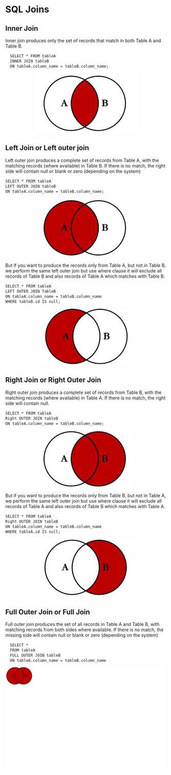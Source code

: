 # SQL Joins 

## Inner Join
Inner join produces only the set of records that match in both Table A and Table B.
      
      SELECT * FROM tableA
      INNER JOIN tableB
      ON tableA.column_name = tableB.column_name;

<p align="center">
  <img src="https://github.com/datatechdemo/sql/blob/main/basics/Inner-join.PNG">
</p>

## Left Join or Left outer join
Left outer join produces a complete set of records from Table A, with the matching records (where available) in Table B. If there is no match, the right side will contain null or blank or zero (depending on the system)

    SELECT * FROM tableA
    LEFT OUTER JOIN tableB
    ON tableA.column_name = tableB.column_name;
 
<p align="center">
  <img src="https://github.com/datatechdemo/sql/blob/main/basics/left-join1.PNG">
</p>

But if you want to produce the records only from Table A, but not in Table B, we perform the same left outer join but use where clause it will exclude all records of Table B and also records of Table A which matches with Table B.
 
    SELECT * FROM tableA
    LEFT OUTER JOIN TableB
    ON tableA.column_name = tableB.column_name
    WHERE tableB.id IS null;
 
<p align="center">
  <img src="https://github.com/datatechdemo/sql/blob/main/basics/left-join2.PNG">
</p>
 
## Right Join or Right Outer Join
Right outer join produces a complete set of records from Table B, with the matching records (where available) in Table A. If there is no match, the right side will contain null.

    SELECT * FROM tableA
    Right OUTER JOIN tableB
    ON tableA.column_name = tableB.column_name;
  
<p align="center">
  <img src="https://github.com/datatechdemo/sql/blob/main/basics/right-join1.PNG">
</p>  

But if you want to produce the records only from Table B, but not in Table A, we perform the same left outer join but use where clause it will exclude all records of Table A and also records of Table B which matches with Table A.
 
    SELECT * FROM tableA
    Right OUTER JOIN tableB
    ON tableA.column_name = tableB.column_name
    WHERE tableA.id IS null;

<p align="center">
  <img src="https://github.com/datatechdemo/sql/blob/main/basics/right-join2.PNG">
</p>

## Full Outer Join or Full Join
Full outer join produces the set of all records in Table A and Table B, with matching records from both sides where available. If there is no match, the missing side will contain null or blank or zero (depending on the system)

      SELECT *
      FROM tableA
      FULL OUTER JOIN tableB
      ON tableA.column_name = tableB.column_name

<p align="center">
  <img src="https://github.com/datatechdemo/sql/blob/main/basics/full-outer-join1.png">
</p>
